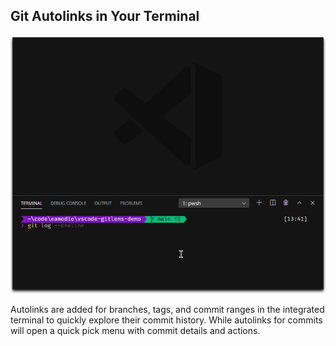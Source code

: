 ## Git Autolinks in Your Terminal

<p align="center">
  <img src="../../images/docs/terminal-links.gif" alt="Links in Integrated Terminal"/>
</p>

Autolinks are added for branches, tags, and commit ranges in the integrated terminal to quickly explore their commit history. While autolinks for commits will open a quick pick menu with commit details and actions.
